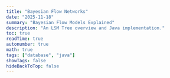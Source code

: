 ```yaml
---
title: "Bayesian Flow Networks"
date: "2025-11-18"
summary: "Bayesian Flow Models Explained"
description: "An LSM Tree overview and Java implementation."
toc: true
readTime: true
autonumber: true
math: true
tags: ["database", "java"]
showTags: false
hideBackToTop: false
---
```




